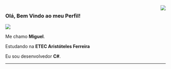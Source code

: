 <img align='right' src="https://github-readme-stats.vercel.app/api?username=hashylog&show_icons=true&theme=radical">

### Olá, Bem Vindo ao meu Perfil!

<img src="https://img.shields.io/static/v1?label=Overview&message=hashylog&color=020273&style=for-the-badge&logo=GitHub">

<p>

Me chamo **Miguel**.  

Estudando na **ETEC Aristóteles Ferreira**

Eu sou desenvolvedor **C#**.


</p>
<hr>

